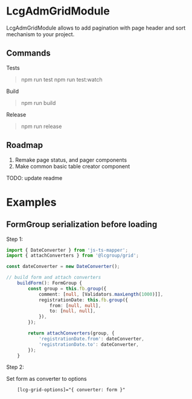 # LcgAdmGridModule

LcgAdmGridModule allows to add pagination with page header and sort mechanism to your project.

## Commands

Tests
> npm run test
> npm run test:watch

Build
> npm run build

Release
> npm run release

## Roadmap

1. Remake page status, and pager components
2. Make common basic table creator component


TODO: update readme


# Examples
## FormGroup serialization before loading

Step 1:

```typescript
import { DateConverter } from 'js-ts-mapper';
import { attachConverters } from '@lcgroup/grid';

const dateConverter = new DateConverter();

// build form and attach converters
    buildForm(): FormGroup {
        const group = this.fb.group({
            comment: [null, [Validators.maxLength(1000)]],
            registrationDate: this.fb.group({
                from: [null, null],
                to: [null, null],
            }),
        });

        return attachConverters(group, {
            'registrationDate.from': dateConverter,
            'registrationDate.to': dateConverter,
        });
    }

```

Step 2:

Set form as converter to options

```html
    [lcg-grid-options]="{ converter: form }"
```

